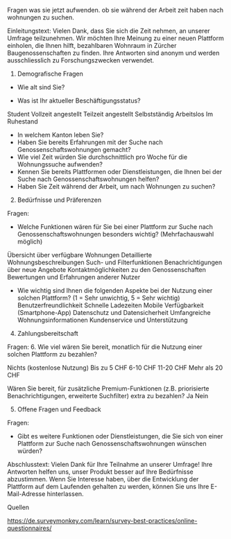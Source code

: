 Fragen was sie jetzt aufwenden. 
ob sie während der Arbeit zeit haben nach wohnungen zu suchen.

Einleitungstext:
Vielen Dank, dass Sie sich die Zeit nehmen, an unserer Umfrage teilzunehmen.
Wir möchten Ihre Meinung zu einer neuen Plattform einholen, die Ihnen hilft, bezahlbaren Wohnraum in Zürcher Baugenossenschaften zu finden.
Ihre Antworten sind anonym und werden ausschliesslich zu Forschungszwecken verwendet.

1. Demografische Fragen

- Wie alt sind Sie?

- Was ist Ihr aktueller Beschäftigungsstatus?

Student
Vollzeit angestellt
Teilzeit angestellt
Selbstständig
Arbeitslos
Im Ruhestand

- In welchem Kanton leben Sie?
- Haben Sie bereits Erfahrungen mit der Suche nach Genossenschaftswohnungen gemacht?
- Wie viel Zeit würden Sie durchschnittlich pro Woche für die Wohnungssuche aufwenden?
- Kennen Sie bereits Plattformen oder Dienstleistungen, die Ihnen bei der Suche nach Genossenschaftswohnungen helfen?
- Haben Sie Zeit während der Arbeit, um nach Wohnungen zu suchen?

2. Bedürfnisse und Präferenzen

Fragen:
- Welche Funktionen wären für Sie bei einer Plattform zur Suche nach Genossenschaftswohnungen besonders wichtig? (Mehrfachauswahl möglich)

Übersicht über verfügbare Wohnungen
Detaillierte Wohnungsbeschreibungen
Such- und Filterfunktionen
Benachrichtigungen über neue Angebote
Kontaktmöglichkeiten zu den Genossenschaften
Bewertungen und Erfahrungen anderer Nutzer

- Wie wichtig sind Ihnen die folgenden Aspekte bei der Nutzung einer solchen Plattform? (1 = Sehr unwichtig, 5 = Sehr wichtig)
Benutzerfreundlichkeit
Schnelle Ladezeiten
Mobile Verfügbarkeit (Smartphone-App)
Datenschutz und Datensicherheit
Umfangreiche Wohnungsinformationen
Kundenservice und Unterstützung

4. Zahlungsbereitschaft

Fragen:
6. Wie viel wären Sie bereit, monatlich für die Nutzung einer solchen Plattform zu bezahlen?

Nichts (kostenlose Nutzung)
Bis zu 5 CHF
6-10 CHF
11-20 CHF
Mehr als 20 CHF

Wären Sie bereit, für zusätzliche Premium-Funktionen (z.B. priorisierte Benachrichtigungen, erweiterte Suchfilter) extra zu bezahlen?
Ja
Nein

5. Offene Fragen und Feedback

Fragen:
- Gibt es weitere Funktionen oder Dienstleistungen, die Sie sich von einer Plattform zur Suche nach Genossenschaftswohnungen wünschen würden?


Abschlusstext:
Vielen Dank für Ihre Teilnahme an unserer Umfrage! Ihre Antworten helfen uns, unser Produkt besser auf Ihre Bedürfnisse abzustimmen. Wenn Sie Interesse haben, über die Entwicklung der Plattform auf dem Laufenden gehalten zu werden, können Sie uns Ihre E-Mail-Adresse hinterlassen.



Quellen

https://de.surveymonkey.com/learn/survey-best-practices/online-questionnaires/